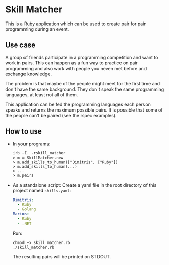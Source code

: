 # Skill Matcher

This is a Ruby application which can be used to create pair for pair programming during an event.

## Use case

A group of friends participate in a programming competition and want to work in pairs. This can happen as a fun way to practice on pair programming and also work with people you neven met before and exchange knowledge.

The problem is that maybe of the people might meet for the first time and don't have the same background. They don't speak the same programming languages, at least not all of them.

This application can be fed the programming languages each person speaks and returns the maximum possible pairs. It is possible that some of the people can't be paired (see the rspec examples).

## How to use

- In your programs:

  ```
  irb -I. -rskill_matcher
  > m = SkillMatcher.new
  > m.add_skills_to_human(["Dimitris", ["Ruby"])
  > m.add_skills_to_human(...)
  > ...
  > m.pairs
  ```

- As a standalone script:
  Create a yaml file in the root directory of this project named `skills.yaml`:

  ```yaml
  Dimitris:
    - Ruby
    - Golang
  Marios:
    - Ruby
    - .NET
  ```

  Run:

  ```
  chmod +x skill_matcher.rb
  ./skill_matcher.rb
  ```

  The resulting pairs will be printed on STDOUT.
